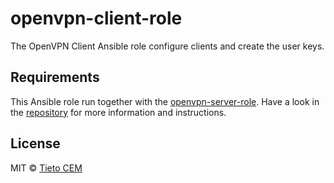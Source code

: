 # openvpn-client-role

The OpenVPN Client Ansible role configure clients and create the user keys.

## Requirements

This Ansible role run together with the [openvpn-server-role](https://github.com/tieto-cem/openvpn-server-role). Have a look in the [repository](https://github.com/tieto-cem/openvpn-server-role) for more information and instructions.

## License

MIT © [Tieto CEM](https://www.tieto.com/en/what-we-do/digital-experience-and-consulting/customer-experience-management/)
